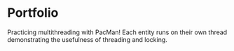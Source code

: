 # Portfolio

Practicing multithreading with PacMan! Each entity runs on their own thread demonstrating the usefulness of threading and locking. 
